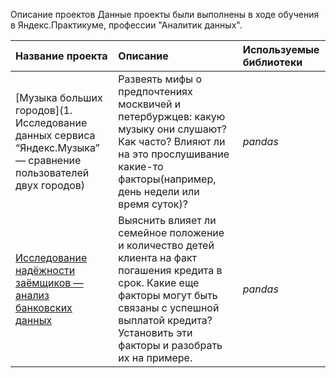 Описание проектов
Данные проекты были выполнены в ходе обучения в Яндекс.Практикуме, профессии "Аналитик данных".


| Название проекта | Описание | Используемые библиотеки | 
| :---------------------- | :---------------------- | :---------------------- |
| [Музыка больших городов](1. Исследование данных сервиса “Яндекс.Музыка” — сравнение пользователей двух городов) | Развеять мифы о предпочтениях москвичей и петербуржцев: какую музыку они слушают? Как часто? Влияют ли на это прослушивание какие-то факторы(например, день недели или время суток)?| *pandas* |
| [Исследование надёжности заёмщиков — анализ банковских данных](big_cities_music) | Выяснить влияет ли семейное положение и количество детей клиента на факт погашения кредита в срок. Какие еще факторы могут быть связаны с успешной выплатой кредита? Установить эти факторы и разобрать их на примере.| *pandas* |

